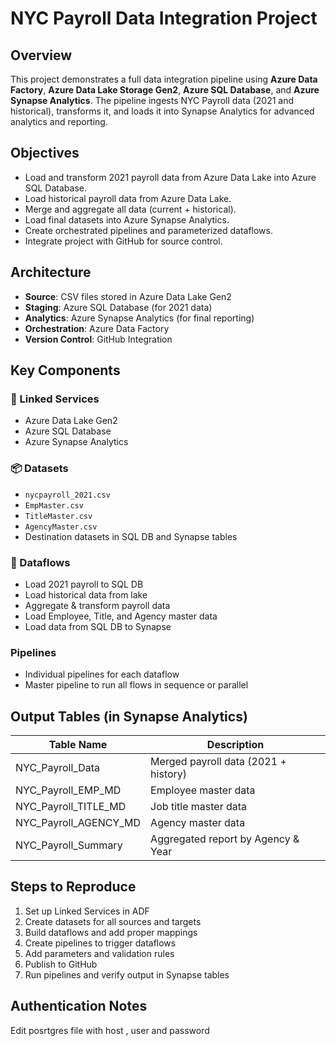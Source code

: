 # NYC Payroll Data Integration Project

##  Overview

This project demonstrates a full data integration pipeline using **Azure Data Factory**, **Azure Data Lake Storage Gen2**, **Azure SQL Database**, and **Azure Synapse Analytics**. The pipeline ingests NYC Payroll data (2021 and historical), transforms it, and loads it into Synapse Analytics for advanced analytics and reporting.


##  Objectives

- Load and transform 2021 payroll data from Azure Data Lake into Azure SQL Database.
- Load historical payroll data from Azure Data Lake.
- Merge and aggregate all data (current + historical).
- Load final datasets into Azure Synapse Analytics.
- Create orchestrated pipelines and parameterized dataflows.
- Integrate project with GitHub for source control.


##  Architecture

- **Source**: CSV files stored in Azure Data Lake Gen2
- **Staging**: Azure SQL Database (for 2021 data)
- **Analytics**: Azure Synapse Analytics (for final reporting)
- **Orchestration**: Azure Data Factory
- **Version Control**: GitHub Integration



##  Key Components

### 🔗 Linked Services
- Azure Data Lake Gen2
- Azure SQL Database
- Azure Synapse Analytics

### 📦 Datasets
- `nycpayroll_2021.csv`
- `EmpMaster.csv`
- `TitleMaster.csv`
- `AgencyMaster.csv`
- Destination datasets in SQL DB and Synapse tables

### 🔄 Dataflows
- Load 2021 payroll to SQL DB
- Load historical data from lake
- Aggregate & transform payroll data
- Load Employee, Title, and Agency master data
- Load data from SQL DB to Synapse

###  Pipelines
- Individual pipelines for each dataflow
- Master pipeline to run all flows in sequence or parallel

##  Output Tables (in Synapse Analytics)

| Table Name                    | Description                            |
|------------------------------|----------------------------------------|
| NYC_Payroll_Data             | Merged payroll data (2021 + history)   |
| NYC_Payroll_EMP_MD           | Employee master data                   |
| NYC_Payroll_TITLE_MD         | Job title master data                  |
| NYC_Payroll_AGENCY_MD        | Agency master data                     |
| NYC_Payroll_Summary          | Aggregated report by Agency & Year     |



##  Steps to Reproduce

1. Set up Linked Services in ADF
2. Create datasets for all sources and targets
3. Build dataflows and add proper mappings
4. Create pipelines to trigger dataflows
5. Add parameters and validation rules
6. Publish to GitHub
7. Run pipelines and verify output in Synapse tables


##  Authentication Notes

Edit posrtgres file with host , user and password

